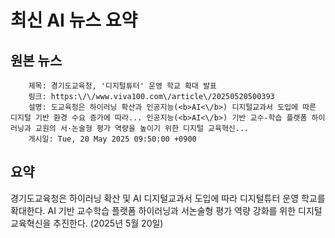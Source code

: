 # 최신 AI 뉴스 요약

## 원본 뉴스
		제목: 경기도교육청, '디지털튜터' 운영 학교 확대 발표
		링크: https:\/\/www.viva100.com\/article\/20250520500393
		설명: 도교육청은 하이러닝 확산과 인공지능(<b>AI<\/b>) 디지털교과서 도입에 따른 디지털 기반 환경 수요 증가에 따라... 인공지능(<b>AI<\/b>) 기반 교수-학습 플랫폼 하이러닝과 교원의 서·논술형 평가 역량을 높이기 위한 디지털 교육혁신... 
		게시일: Tue, 20 May 2025 09:50:00 +0900


## 요약
경기도교육청은 하이러닝 확산 및 AI 디지털교과서 도입에 따라 디지털튜터 운영 학교를 확대한다. AI 기반 교수학습 플랫폼 하이러닝과 서논술형 평가 역량 강화를 위한 디지털 교육혁신을 추진한다. (2025년 5월 20일)
